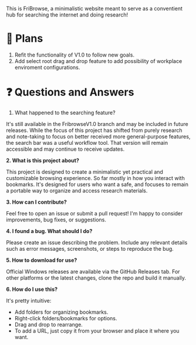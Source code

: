 This is FriBrowse, a minimalistic website meant to serve as a conventient hub for searching the internet and doing research!

# 🚧 Plans

1. Refit the functionality of V1.0 to follow new goals.
2. Add select root drag and drop feature to add possibility of workplace enviroment configurations.

# ❓ Questions and Answers

1. What happened to the searching feature?

It's still available in the FribrowseV1.0 branch and may be included in future releases. While the focus of this project has shifted from purely research and note-taking to focus on better received more general-purpose features, the search bar was a useful workflow tool. That version will remain accessible and may continue to receive updates.

**2. What is this project about?**

This project is designed to create a minimalistic yet practical and customizable browsing experience. So far mostly in how you interact with bookmarks. It's designed for users who want a safe, and focuses to remain a portable way to organize and access research materials.

**3. How can I contribute?**

Feel free to open an issue or submit a pull request! I'm happy to consider improvements, bug fixes, or suggestions.

**4. I found a bug. What should I do?**

Please create an issue describing the problem. Include any relevant details such as error messages, screenshots, or steps to reproduce the bug.

**5. How to download for use?**

Official Windows releases are available via the GitHub Releases tab. For other platforms or the latest changes, clone the repo and build it manually.

**6. How do I use this?**

It's pretty intuitive:

- Add folders for organizing bookmarks.
- Right-click folders/bookmarks for options.
- Drag and drop to rearrange.
- To add a URL, just copy it from your browser and place it where you want.
